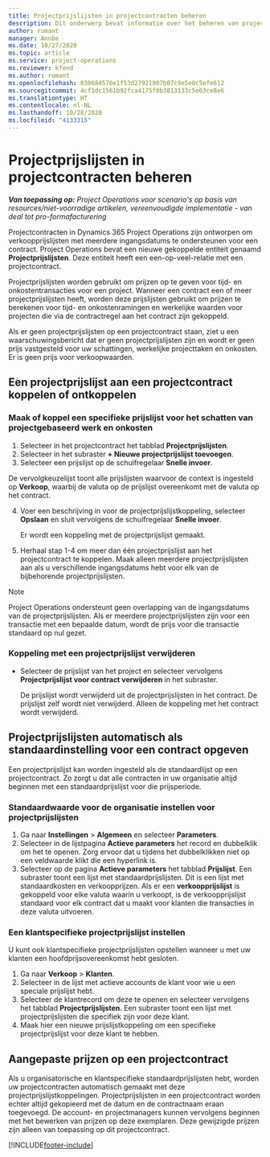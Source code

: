 ```yaml
---
title: Projectprijslijsten in projectcontracten beheren
description: Dit onderwerp bevat informatie over het beheren van projectprijslijsten in projectcontracten.
author: rumant
manager: Annbe
ms.date: 10/27/2020
ms.topic: article
ms.service: project-operations
ms.reviewer: kfend
ms.author: rumant
ms.openlocfilehash: 030684576e1f53d27921907b07c9e5e0c5efe612
ms.sourcegitcommit: 4cf1dc1561b92fca4175f0b3813133c5e63ce8e6
ms.translationtype: HT
ms.contentlocale: nl-NL
ms.lasthandoff: 10/28/2020
ms.locfileid: "4133315"
---
```

# <a name="manage-project-price-lists-on-project-contracts"></a>Projectprijslijsten in projectcontracten beheren

_**Van toepassing op:** Project Operations voor scenario's op basis van resources/niet-voorradige artikelen, vereenvoudigde implementatie - van deal tot pro-formafacturering_

Projectcontracten in Dynamics 365 Project Operations zijn ontworpen om verkoopprijslijsten met meerdere ingangsdatums te ondersteunen voor een contract. Project Operations bevat een nieuwe gekoppelde entiteit genaamd **Projectprijslijsten**. Deze entiteit heeft een een-op-veel-relatie met een projectcontract.

Projectprijslijsten worden gebruikt om prijzen op te geven voor tijd- en onkostentransacties voor een project. Wanneer een contract een of meer projectprijslijsten heeft, worden deze prijslijsten gebruikt om prijzen te berekenen voor tijd- en onkostenramingen en werkelijke waarden voor projecten die via de contractregel aan het contract zijn gekoppeld.

Als er geen projectprijslijsten op een projectcontract staan, ziet u een waarschuwingsbericht dat er geen projectprijslijsten zijn en wordt er geen prijs vastgesteld voor uw schattingen, werkelijke projecttaken en onkosten. Er is geen prijs voor verkoopwaarden.

## <a name="associate-or-unassociate-a-project-price-list-on-a-project-contract"></a>Een projectprijslijst aan een projectcontract koppelen of ontkoppelen

### <a name="create-or-associate-a-specific-price-list-for-estimating-project-based-work-and-expenses"></a>Maak of koppel een specifieke prijslijst voor het schatten van projectgebaseerd werk en onkosten

1. Selecteer in het projectcontract het tabblad **Projectprijslijsten**.
2. Selecteer in het subraster **+ Nieuwe projectprijslijst toevoegen**.
3. Selecteer een prijslijst op de schuifregelaar **Snelle invoer**. 

  De vervolgkeuzelijst toont alle prijslijsten waarvoor de context is ingesteld op **Verkoop**, waarbij de valuta op de prijslijst overeenkomt met de valuta op het contract.
  
4. Voer een beschrijving in voor de projectprijslijstkoppeling, selecteer **Opslaan** en sluit vervolgens de schuifregelaar **Snelle invoer**.

   Er wordt een koppeling met de projectprijslijst gemaakt.
   
5. Herhaal stap 1-4 om meer dan één projectprijslijst aan het projectcontract te koppelen. Maak alleen meerdere projectprijslijsten aan als u verschillende ingangsdatums hebt voor elk van de bijbehorende projectprijslijsten.

> [!NOTE]
> Project Operations ondersteunt geen overlapping van de ingangsdatums van de projectprijslijsten. Als er meerdere projectprijslijsten zijn voor een transactie met een bepaalde datum, wordt de prijs voor die transactie standaard op nul gezet.

### <a name="remove-a-project-price-list-association"></a>Koppeling met een projectprijslijst verwijderen

- Selecteer de prijslijst van het project en selecteer vervolgens **Projectprijslijst voor contract verwijderen** in het subraster. 

  De prijslijst wordt verwijderd uit de projectprijslijsten in het contract. De prijslijst zelf wordt niet verwijderd. Alleen de koppeling met het contract wordt verwijderd.

## <a name="set-up-automatic-defaulting-of-project-price-lists-on-a-contract"></a>Projectprijslijsten automatisch als standaardinstelling voor een contract opgeven

Een projectprijslijst kan worden ingesteld als de standaardlijst op een projectcontract. Zo zorgt u dat alle contracten in uw organisatie altijd beginnen met een standaardprijslijst voor die prijsperiode.

### <a name="set-up-the-organizational-default-for-project-price-lists"></a>Standaardwaarde voor de organisatie instellen voor projectprijslijsten

1. Ga naar **Instellingen** > **Algemeen** en selecteer **Parameters**.
2. Selecteer in de lijstpagina **Actieve parameters** het record en dubbelklik om het te openen. Zorg ervoor dat u tijdens het dubbelklikken niet op een veldwaarde klikt die een hyperlink is. 
3. Selecteer op de pagina **Actieve parameters** het tabblad **Prijslijst**. Een subraster toont een lijst met standaardprijslijsten. Dit is een lijst met standaardkosten en verkoopprijzen. Als er een **verkoopprijslijst** is gekoppeld voor elke valuta waarin u verkoopt, is de verkoopprijslijst standaard voor elk contract dat u maakt voor klanten die transacties in deze valuta uitvoeren.

### <a name="set-up-a-customer-specific-project-price-list"></a>Een klantspecifieke projectprijslijst instellen

U kunt ook klantspecifieke projectprijslijsten opstellen wanneer u met uw klanten een hoofdprijsovereenkomst hebt gesloten.

1. Ga naar **Verkoop** > **Klanten**.
2. Selecteer in de lijst met actieve accounts de klant voor wie u een speciale prijslijst hebt.
3. Selecteer de klantrecord om deze te openen en selecteer vervolgens het tabblad **Projectprijslijsten**. Een subraster toont een lijst met projectprijslijsten die specifiek zijn voor deze klant. 
4. Maak hier een nieuwe prijslijstkoppeling om een specifieke projectprijslijst voor deze klant te hebben.

## <a name="custom-pricing-on-a-project-contract"></a>Aangepaste prijzen op een projectcontract

Als u organisatorische en klantspecifieke standaardprijslijsten hebt, worden uw projectcontracten automatisch gemaakt met deze projectprijslijstkoppelingen. Projectprijslijsten in een projectcontract worden echter altijd gekopieerd met de datum en de contractnaam eraan toegevoegd. De account- en projectmanagers kunnen vervolgens beginnen met het bewerken van prijzen op deze exemplaren. Deze gewijzigde prijzen zijn alleen van toepassing op dit projectcontract.


[!INCLUDE[footer-include](../includes/footer-banner.md)]